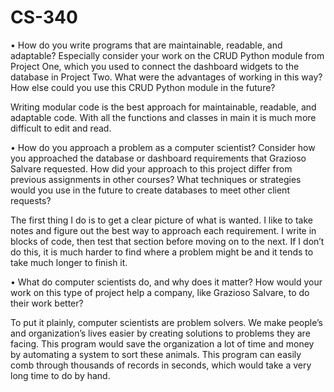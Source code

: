 # CS-340

•	How do you write programs that are maintainable, readable, and adaptable? Especially consider your work on the CRUD Python module from Project One, which you used to connect the dashboard widgets to the database in Project Two. What were the advantages of working in this way? How else could you use this CRUD Python module in the future?

Writing modular code is the best approach for maintainable, readable, and adaptable code.  With all the functions and classes in main it is much more difficult to edit and read.  

•	How do you approach a problem as a computer scientist? Consider how you approached the database or dashboard requirements that Grazioso Salvare requested. How did your approach to this project differ from previous assignments in other courses? What techniques or strategies would you use in the future to create databases to meet other client requests?

The first thing I do is to get a clear picture of what is wanted.  I like to take notes and figure out the best way to approach each requirement.  I write in blocks of code, then test that section before moving on to the next.  If I don’t do this, it is much harder to find where a problem might be and it tends to take much longer to finish it.

•	What do computer scientists do, and why does it matter? How would your work on this type of project help a company, like Grazioso Salvare, to do their work better?

To put it plainly, computer scientists are problem solvers.  We make people’s and organization’s lives easier by creating solutions to problems they are facing.  This program would save the organization a lot of time and money by automating a system to sort these animals.  This program can easily comb through thousands of records in seconds, which would take a very long time to do by hand.
